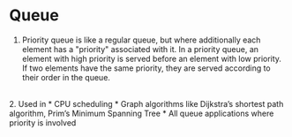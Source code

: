 # Queue

1. Priority queue is like a regular queue, but where additionally each element has a "priority" associated with it. In a priority queue, an element with high priority is served before an element with low priority. If two elements have the same priority, they are served according to their order in the queue.
<br>
2. Used in 
  * CPU scheduling
  * Graph algorithms like Dijkstra’s shortest path algorithm, Prim’s Minimum Spanning Tree
  * All queue applications where priority is involved